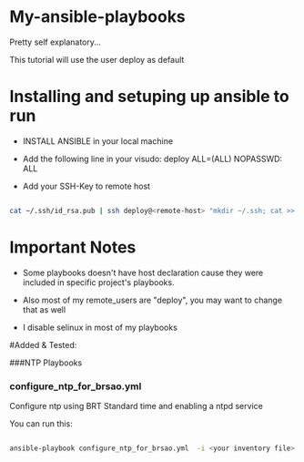 My-ansible-playbooks
====================

Pretty self explanatory...

This tutorial will use the user deploy as default

# Installing and setuping up ansible to run

* INSTALL ANSIBLE in your local machine

* Add the following line in your visudo:
deploy ALL=(ALL)     NOPASSWD: ALL

* Add your SSH-Key to remote host

```bash

cat ~/.ssh/id_rsa.pub | ssh deploy@<remote-host> "mkdir ~/.ssh; cat >> ~/.ssh/authorized_keys; chmod 0700 ~/.ssh; chmod 0600 ~/.ssh/authorized_keys"

```



# Important Notes

* Some playbooks doesn't have host declaration cause they were included in specific project's playbooks.

* Also most of my remote_users are "deploy", you may want to change that as well

* I disable selinux in most of my playbooks

#Added & Tested:


###NTP Playbooks


### configure_ntp_for_brsao.yml

Configure ntp using BRT Standard time and enabling a ntpd service

You can run this:

```bash

ansible-playbook configure_ntp_for_brsao.yml  -i <your inventory file> -l <your host group> -u deploy

```

